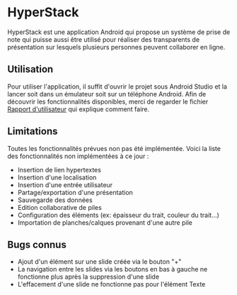 # HyperStack
HyperStack est une application Android qui propose un système de prise de note qui puisse aussi être utilisé pour réaliser des transparents de présentation sur lesquels plusieurs personnes peuvent collaborer en ligne.

## Utilisation

Pour utiliser l'application, il suffit d'ouvrir le projet sous Android Studio et la lancer soit dans un émulateur soit sur un téléphone Android.
Afin de découvrir les fonctionnalités disponibles, merci de regarder le fichier [Rapport d'utilisateur](Rapport_Utilisateur.pdf) qui explique comment faire.

## Limitations

Toutes les fonctionnalités prévues non pas été implémentée. Voici la liste des fonctionnalités non implémentées à ce jour :
- Insertion de lien hypertextes
- Insertion d'une localisation
- Insertion d'une entrée utilisateur
- Partage/exportation d'une présentation
- Sauvegarde des données
- Edition collaborative de piles
- Configuration des éléments (ex: épaisseur du trait, couleur du trait...)
- Importation de planches/calques provenant d'une autre pile

## Bugs connus

- Ajout d'un élément sur une slide créée via le bouton "+"
- La navigation entre les slides via les boutons en bas à gauche ne fonctionne plus après la suppression d'une slide
- L'effacement d'une slide ne fonctionne pas pour l'élément Texte
